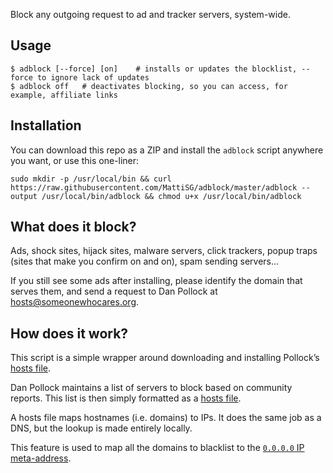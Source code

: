 Block any outgoing request to ad and tracker servers, system-wide.


Usage
-----

	$ adblock [--force] [on]	# installs or updates the blocklist, --force to ignore lack of updates
	$ adblock off	# deactivates blocking, so you can access, for example, affiliate links


Installation
------------

You can download this repo as a ZIP and install the `adblock` script anywhere you want, or use this one-liner:

	sudo mkdir -p /usr/local/bin && curl https://raw.githubusercontent.com/MattiSG/adblock/master/adblock --output /usr/local/bin/adblock && chmod u+x /usr/local/bin/adblock


What does it block?
-------------------

Ads, shock sites, hijack sites, malware servers, click trackers, popup traps (sites that make you confirm on and on), spam sending servers…

If you still see some ads after installing, please identify the domain that serves them, and send a request to Dan Pollock at hosts@someonewhocares.org.


How does it work?
-----------------

This script is a simple wrapper around downloading and installing Pollock’s [hosts file](http://someonewhocares.org/hosts/).

Dan Pollock maintains a list of servers to block based on community reports. This list is then simply formatted as a [hosts file](http://en.wikipedia.org/wiki/Hosts_file).

A hosts file maps hostnames (i.e. domains) to IPs. It does the same job as a DNS, but the lookup is made entirely locally.

This feature is used to map all the domains to blacklist to the [`0.0.0.0` IP meta-address](http://en.wikipedia.org/wiki/0.0.0.0).
